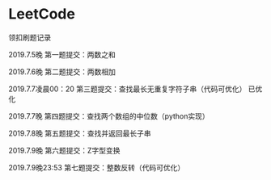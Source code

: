 # LeetCode
领扣刷题记录

2019.7.5晚
  第一题提交：两数之和
  
2019.7.6晚
  第二题提交：两数相加
  
2019.7.7凌晨00：20
  第三题提交：查找最长无重复字符子串（代码可优化）
  已优化
  
2019.7.7晚
  第四题提交：查找两个数组的中位数（python实现）
  
2019.7.8晚
  第五题提交：查找并返回最长子串

2019.7.9晚
  第六题提交：Z字型变换

2019.7.9晚23:53
  第七题提交：整数反转（代码可优化）
